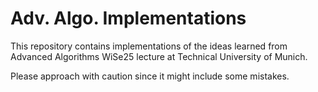 # Adv. Algo. Implementations
This repository contains implementations of the ideas learned from Advanced Algorithms WiSe25 lecture at Technical University of Munich.

Please approach with caution since it might include some mistakes. 
